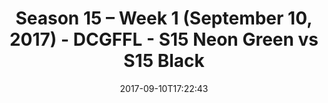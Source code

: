 ---
title: Season 15 – Week 1 (September 10, 2017) - DCGFFL - S15 Neon Green vs S15 Black
teams-score:
- team: _teams/s15-neon-green.md
  score: 6
- team: _teams/s15-black.md
  score: 13
mvp: Andy Pratt, Daniel Allen
game-ball: Jarrod Salvestrini, Alex Martello
season: 15
week: 1
date: '2017-09-10T17:22:43'
pageid: season-15-week-1-september-10-2017-5687-vs-5681
---